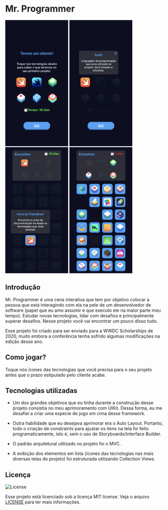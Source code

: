 # Mr. Programmer

<img src="./readme/technologies_screen_read.png" width="200" height="400" /> <img src="./readme/technologies screen_touch.png" width="200" height="400" /> <img src="./readme/game_screen_tutorial.png" width="200" height="400" /> <img src="./readme/game_screen.png" width="200" height="400" />


## Introdução
Mr. Programmer é uma cena interativa que tem por objetivo colocar a pessoa que está interagindo com ela na pele de um desenvolvedor de software (papel que eu amo assumir e que executo ele na maior parte meu tempo). Estudar novas tecnologias, lidar com desafios e principalmente superar desafios. Nesse projeto você vai encontrar um pouco disso tudo.

Esse projeto foi criado para ser enviado para a WWDC Scholarships de 2020, muito embora a conferência tenha sofrido algumas modificações na edição desse ano.


## Como jogar?
Toque nós ícones das tecnologias que você precisa para o seu projeto antes que o prazo estipulado pelo cliente acabe.


## Tecnologias utilizadas
- Um dos grandes objetivos que eu tinha durante a construção desse projeto consistia no meu aprimoramento com UIKit. Dessa forma, eu me desafiei a criar uma espécie de jogo em cima desse framework.

- Outra habilidade que eu desejava aprimorar era o Auto Layout. Portanto, todo o criação de constraints para ajustar os itens na tela foi feito programaticamente, isto é, sem o uso de Storyboards/Interface Builder.

- O padrão arquitetural utilizado no projeto foi o MVC.

- A exibição dos elementos em lista (ícones das tecnologias nas mais diversas telas do projeto) foi estruturada utilizando Collection Views.


## Licença

<img alt="License" src="https://img.shields.io/github/license/isnardsilva/MrProgrammerWWDC">

Esse projeto está licenciado sob a licença MIT license. Veja o arquivo [LICENSE](https://github.com/isnardsilva/MrProgrammerWWDC/blob/master/LICENSE) para ter mais informações.